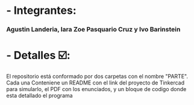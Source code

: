 # - Integrantes: 
<h3> Agustin Landeria, Iara Zoe Pasquario Cruz y Ivo Barinstein </h3>

# - Detalles ☑️:
<p> El repositorio está conformado por dos carpetas con el nombre "PARTE".
Cada una Conteniene un README con el link del proyecto de Tinkercad para simularlo,
el PDF con los enunciados, y un bloque de codigo donde esta detallado el programa </p>
